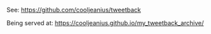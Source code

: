 See: https://github.com/cooljeanius/tweetback

Being served at: https://cooljeanius.github.io/my_tweetback_archive/

